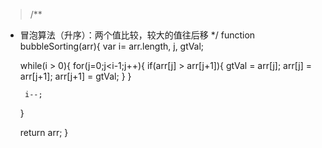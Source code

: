 
> /**
 * 冒泡算法（升序）：两个值比较，较大的值往后移
 */
function bubbleSorting(arr){
    var i= arr.length, j, gtVal;

    while(i > 0){
        for(j=0;j<i-1;j++){
            if(arr[j] > arr[j+1]){
                gtVal = arr[j];
                arr[j] = arr[j+1];
                arr[j+1] = gtVal;
            }
        }

        i--;
    }

    return arr;
}
